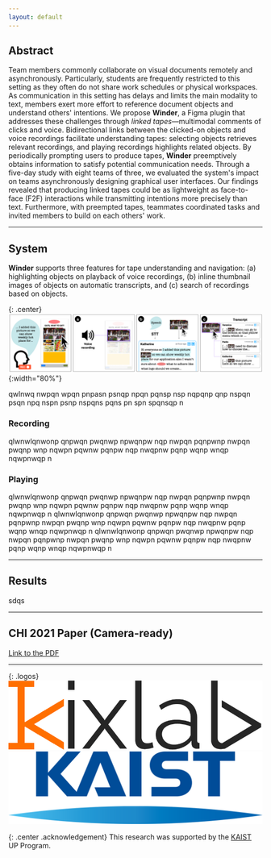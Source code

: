 ```yaml
---
layout: default
---
```


## Abstract

Team members commonly collaborate on visual documents remotely and asynchronously. Particularly, students are frequently restricted to this setting as they often do not share work schedules or physical workspaces. As communication in this setting has delays and limits the main modality to text, members exert more effort to reference document objects and understand others' intentions. We propose <span style="color:{{site.syscolor}}">**Winder**</span>, a Figma plugin that addresses these challenges through *linked tapes*&mdash;multimodal comments of clicks and voice. Bidirectional links between the clicked-on objects and voice recordings facilitate understanding tapes: selecting objects retrieves relevant recordings, and playing recordings highlights related objects. By periodically prompting users to produce tapes, <span style="color:{{site.syscolor}}">**Winder**</span> preemptively obtains information to satisfy potential communication needs. Through a five-day study with eight teams of three, we evaluated the system's impact on teams asynchronously designing graphical user interfaces. Our findings revealed that producing linked tapes could be as lightweight as face-to-face (F2F) interactions while transmitting intentions more precisely than text. Furthermore, with preempted tapes, teammates coordinated tasks and invited members to build on each others' work.

------

## System

<span style="color:{{site.syscolor}}">**Winder**</span> supports three features for tape understanding and navigation: (a) highlighting objects on playback of voice recordings, (b) inline thumbnail images of objects on automatic transcripts, and (c) search of recordings based on objects.

{: .center}
![Teaser image of the main features in Winder](/assets/img/teaser.png){:width="80%"}

qwlnwq nwpqn wpqn pnpasn psnqp npqn pqnsp nsp nqpqnp qnp nspqn psqn npq nspn psnp nspqns pqns pn spn spqnsqp n

### Recording

qlwnwlqnwonp qnpwqn pwqnwp npwqnpw nqp nwpqn pqnpwnp nwpqn pwqnp wnp nqwpn pqwnw pqnpw nqp nwqpnw pqnp wqnp wnqp nqwpnwqp n

### Playing

qlwnwlqnwonp qnpwqn pwqnwp npwqnpw nqp nwpqn pqnpwnp nwpqn pwqnp wnp nqwpn pqwnw pqnpw nqp nwqpnw pqnp wqnp wnqp nqwpnwqp n
qlwnwlqnwonp qnpwqn pwqnwp npwqnpw nqp nwpqn pqnpwnp nwpqn pwqnp wnp nqwpn pqwnw pqnpw nqp nwqpnw pqnp wqnp wnqp nqwpnwqp n
qlwnwlqnwonp qnpwqn pwqnwp npwqnpw nqp nwpqn pqnpwnp nwpqn pwqnp wnp nqwpn pqwnw pqnpw nqp nwqpnw pqnp wqnp wnqp nqwpnwqp n

------

## Results

sdqs

------

## CHI 2021 Paper (Camera-ready)

[Link to the PDF][1]

------

{: .logos}
[![Logo of KIXLAB](/assets/img/kixlab_logo.png)](https://kixlab.org)
[![Logo of KAIST](/assets/img/kaist_logo.png)](https://kaist.ac.kr)

{: .center .acknowledgement}
This research was supported by the [KAIST](https://kaist.ac.kr) UP Program.


[1]:{{site.url}}/papers/CHI2021___Winder___CameraReady.pdf

